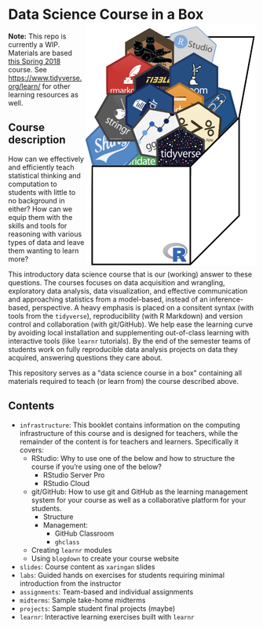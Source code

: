 # Data Science Course in a Box <img src="dsbox/sketches/dsbox-logo.png" align="right" />

**Note:** This repo is currently a WIP. Materials are based [this Spring 2018](http://www2.stat.duke.edu/courses/Spring18/Sta199/) course. See https://www.tidyverse.org/learn/ for other learning resources as well.

## Course description

How can we effectively and efficiently teach statistical thinking and computation to students with little to no background in either? How can we equip them with the skills and tools for reasoning with various types of data and leave them wanting to learn more? 

This introductory data science course that is our (working) answer to these questions. The courses focuses on data acquisition and wrangling, exploratory data analysis, data visualization, and effective communication and approaching statistics from a model-based, instead of an inference-based, perspective. A heavy emphasis is placed on a consitent syntax (with tools from the `tidyverse`), reproducibility (with R Markdown) and version control and collaboration (with git/GitHub). We help ease the learning curve by avoiding local installation and supplementing out-of-class learning with interactive tools (like `learnr` tutorials). By the end of the semester teams of students work on fully reproducible data analysis projects on data they acquired, answering questions they care about. 

This repository serves as a "data science course in a box" containing all materials required to teach (or learn from) the course described above.

## Contents

- `infrastructure`: This booklet contains information on the computing infrastructure of this course and is designed for teachers, while the remainder of the content is for teachers and learners. Specifically it covers:
	- RStudio: Why to use one of the below and how to structure the course if you’re using one of the below?
		- RStudio Server Pro
		- RStudio Cloud
	- git/GitHub: How to use git and GitHub as the learning management system for your course as well as a collaborative platform for your students.
		- Structure
		- Management:
			- GitHub Classroom
			- `ghclass`
	- Creating `learnr` modules
	- Using `blogdown` to create your course website
- `slides`: Course content as `xaringan` slides
- `labs`: Guided hands on exercises for students requiring minimal introduction from the instructor
- `assignments`: Team-based and individual assignments
- `midterms`: Sample take-home midterms
- `projects`: Sample student final projects (maybe)
- `learnr`: Interactive learning exercises built with `learnr`
